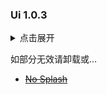 ### Ui 1.0.3

<details>
<summary>点击展开</summary>

- 移除红包  
- 移除分享、收藏按钮  
- 移除音乐转盘  
- 隐藏底栏皮肤  
- 弹幕随机颜色  
- 移除同城悬浮广告  
- 移除我页面的“上周数据更新”  
- 移除商城、热门按钮 
- 始终显示视频发布时间 
- ~~移除启动广告~~  
- ~~移除同城顶部广告~~  
- 不管了  

</details>

如部分无效请卸载或...

- ~~[No Splash](https://github.com/H7ang0/KuaishouNoAds)~~


